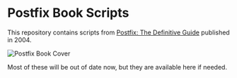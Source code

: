 # Postfix Book Scripts

This repository contains scripts from [Postfix: The Definitive Guide](https://www.oreilly.com/library/view/postfix-the-definitive/0596002122/) published in
2004.

![Postfix Book Cover](https://learning.oreilly.com/library/cover/0596002122/250w/)

Most of these will be out of date now, but they are available here if needed.

